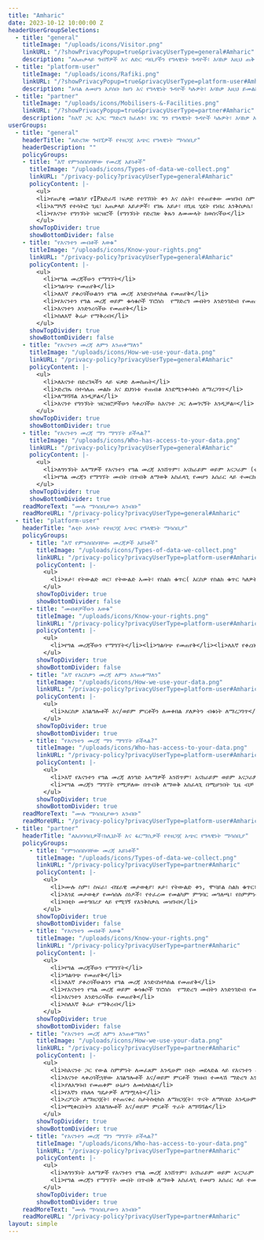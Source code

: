 ```yaml
---
title: "Amharic"
date: 2023-10-12 10:00:00 Z
headerUserGroupSelections:
  - title: "general"
    titleImage: "/uploads/icons/Visitor.png" 
    linkURL: "/?showPrivacyPopup=true&privacyUserType=general#Amharic"
    description: "ለአጠቃላይ ጎብኝዎች እና ለድር ጣቢያችን የግላዊነት ጉዳዮች፣ እባክዎ እዚህ ጠቅ ያድርጉ"
  - title: "platform-user"
    titleImage: "/uploads/icons/Rafiki.png" 
    linkURL: "/?showPrivacyPopup=true&privacyUserType=platform-user#Amharic"
    description: "አባል ለመሆን እያሰቡ ከሆነ እና የግላዊነት ጉዳዮች ካሉዎት፣ እባክዎ እዚህ ይመልከቱ"
  - title: "partner"
    titleImage: "/uploads/icons/Mobilisers-&-Facilities.png" 
    linkURL: "/?showPrivacyPopup=true&privacyUserType=partner#Amharic"
    description: "ከእኛ ጋር አጋር ማድረግ ከፈለጉ፣ ነገር ግን የግላዊነት ጉዳዮች ካሉዎት፣ እባክዎ እዚህ ጠቅ ያድርጉ"
userGroups:
  - title: "general"
    headerTitle: "ለድረገጽ ጎብኚዎች የተዘጋጀ አጭር የግላዊነት ማሳሰቢያ"
    headerDescription: ""
    policyGroups: 
    - title: "እኛ የምንሰበስባቸው የመረጃ አይነቶች"
      titleImage: "/uploads/icons/Types-of-data-we-collect.png"
      linkURL: "/privacy-policy?privacyUserType=general#Amharic"
      policyContent: |-
        <ul>
        <li>የጠያቂ መገልገያ የIPአድራሻ ፣ፍቃድ የተገኘበት ቀን እና ሰአት፣ የተጠየቀው መዝገብ ስም እና URL፣ ፍቃድ የተገኘበት ድህረገጽ ("ሪፈር ያደረገው URL")፣ ጥቅም ላይ የዋለው ብራውዘር፣ እንዲሁም ተግባራዊ በሚሆንበት ጊዜ የእናንተ መገልገያ ኦፕሬቲንግ ሲስተም እና የፍቃድ ሰጪያችሁ መለያ</li>
        <li>አማካኝ የተሳትፎ ጊዜ፣ አጠቃላይ እይታዎች፣ የገጹ እይታ፣ በጊዜ ሂደት የነበረ እንቅስቃሴ፣ በየሀገሩ እና ከተማው ያሉ ተጠቃሚዎች (ኩኪስ ለመጠቀም ፍቃድ በምትሰጡበት ጊዜ ብቻ)</li>
        <li>የእናንተ የግንኙነት ዝርዝሮች (የግንኙነት የድረገጽ ቅጹን ለመሙላት ከወሰናችሁ</li>
        </ul>
      showTopDivider: true
      showBottomDivider: false
    - title: "የእናንተን መብቶች እወቁ"
      titleImage: "/uploads/icons/Know-your-rights.png"
      linkURL: "/privacy-policy?privacyUserType=general#Amharic"
      policyContent: |-
        <ul>
          <li>የግል መረጃችሁን የማግኘት</li>
          <li>ግልባጭ የመጠየቅ</li>
          <li>ለእኛ ያቀረባችሁልንን የግል መረጃ እንድናስተካክል የመጠየቅ</li>
          <li>የእናንተን የግል መረጃ ወይም ቁሳቁሶች ፕሮሰስ  የማድረግ መብትን እንድንገድብ የመጠየቅ ወይም በፕሮሰሱ ላይ ተቃውሞ የማቅረብ</li>
          <li>እናንተን እንድንረሳችሁ የመጠየቅ</li>
          <li>ስለእኛ ቅሬታ የማቅረብ</li>
        </ul>
      showTopDivider: true
      showBottomDivider: false
    - title: "የእናንተን መረጃ ለምን እንጠቀማለን"
      titleImage: "/uploads/icons/How-we-use-your-data.png"
      linkURL: "/privacy-policy?privacyUserType=general#Amharic"
      policyContent: |-
        <ul>
          <li>ለእናንተ በድረገጻችን ላይ ፍቃድ ለመስጠት</li>
          <li>ድረገጹ በተሳለጠ መልኩ እና ደህንነቱ ተጠብቆ እንደሚንቀሳቀስ ለማረጋገጥ</li>
          <li>ለማሻሻል እንዲቻል</li>
          <li>እናንተ የግንኙነት ዝርዝሮቻችሁን ካቀረባችሁ ከእናንተ ጋር ለመገናኝት እንዲቻል፡፡</li>
        </ul>
      showTopDivider: true
      showBottomDivider: true
    - title: "የእናንተን መረጃ ማን ማግኘት ይችላል?"
      titleImage: "/uploads/icons/Who-has-access-to-your-data.png"
      linkURL: "/privacy-policy?privacyUserType=general#Amharic"
      policyContent: |-
        <ul>
          <li>ለግንኙነት አላማዎች የእናንተን የግል መረጃ አንሸጥም፣ አናከራይም ወይም አናጋራም (ቀጥተኛ ማርኬቲንግን ጨምሮ)</li>
          <li>የግል መረጃን የማግኘት መብት በጥብቅ ለማወቅ አስፈላጊ የመሆን አሰራር ላይ ተመርኩዞ የተገበደ ሲሆን መረጃውንም የምናጋራው የሚስጥራዊነት እና ይፋ ያለማድረግ ስምምነቶችን ፈርመው ተገዢ ለሆኑ ሰራተኛ አባላቶቻችን ብቻ ነው፡፡</li>
        </ul>
      showTopDivider: true
      showBottomDivider: true
    readMoreText: "ሙሉ ማሳሰቢያውን አንብቡ"
    readMoreURL: "/privacy-policy?privacyUserType=general#Amharic"
  - title: "platform-user"
    headerTitle: "ለቲኮ አባላት የተዘጋጀ አጭር የግላዊነት ማሳሰቢያ"
    policyGroups: 
      - title: "እኛ የምንሰበስባቸው መረጃዎች አይነቶች"
        titleImage: "/uploads/icons/Types-of-data-we-collect.png"
        linkURL: "/privacy-policy?privacyUserType=platform-user#Amharic"
        policyContent: |-
          <ul>
            <li>ጾታ፣ የትውልድ ወር፣ የትውልድ አመት፣ የስልክ ቁጥር( እርስዎ የስልክ ቁጥር ካለዎት እና ለማጋራት ከፈለጉ</li><li>እርስዎ ያገኙት አገልግሎት እና/ወይም ምርት አይነት እንዲሁም አቅርቦቱ የተጎበኘበት ቀን፤ የተበረከቱ የቲኮ ማይሎች</li><li>የድምጽ ናሙና(በተወሰኑ ሁኔታዎች ስር)</li>
          </ul>
        showTopDivider: true
        showBottomDivider: false
      - title: "መብቶቻችሁን እወቁ"
        titleImage: "/uploads/icons/Know-your-rights.png"
        linkURL: "/privacy-policy?privacyUserType=platform-user#Amharic"
        policyContent: |-
          <ul>
            <li>የግል መረጃችሁን የማግኘት</li><li>ግልባጭ የመጠየቅ</li><li>ለእኛ የቀረቡልንን የግል መረጃ እንድናስተካክል የመጠየቅ</li><li>እኛ እናንተን እንድንረሳ መጠየቅ</li><li>ለእኛ ቅሬታዎችን ማቅረብ</li>
          </ul>
        showTopDivider: true
        showBottomDivider: false
      - title: "እኛ የእርስዎን መረጃ ለምን እንጠቀማለን"
        titleImage: "/uploads/icons/How-we-use-your-data.png"
        linkURL: "/privacy-policy?privacyUserType=platform-user#Amharic"
        policyContent: |-
          <ul>
            <li>እርስዎ አገልግሎቶች እና/ወይም ምርቶችን ለመቀበል ያለዎትን ብቁነት ለማረጋገጥ</li><li>ለአገልግሎት አቅራቢዎች እና ሻጮች እናንተ ከተቀበላችኋቸው አገልግሎቶች እና/ወይም ምርቶች ረገድ መካስ(መክፈል) እንድንችል</li><li>ለእናንተ የቲኮ ማይሎች ሽልማት መስጠት እንድንችል</li><li>አገልግሎቶችን፣ ምርቶችን እና/ወይም እናንተ ልትፈልጉት ትችላላችሁ ብለን የምናስበውን መረጃ ለእናንተ ለማሳወቅ እንድንችል</li><li>እናንተ የምታገኙዋቸውን ምርቶች/አገልግሎቶች ለማሻሻል እንድንችል</li><li>ያለአግባብ የመጠቀም ሁኔታን ለመከላከል፣ ጥናት ለማከናወን፣ የተጠናቀሩ ስታትስቲክሶችን ለማዘጋጀት እንዲሁም ኦዲቶችን ተግባራዊ ለማድረግ</li>
          </ul>
        showTopDivider: true
        showBottomDivider: true
      - title: "የእናንተን መረጃ ማን ማግኘት ይችላል?"
        titleImage: "/uploads/icons/Who-has-access-to-your-data.png"
        linkURL: "/privacy-policy?privacyUserType=platform-user#Amharic"
        policyContent: |-
          <ul>
            <li>እኛ የእናንተን የግል መረጃ ለንግድ አላማዎች አንሸጥም፣ አናከራይም ወይም አናጋራም፡፡</li>
            <li>የግል መረጃን ማግኘት የሚቻለው በጥብቅ ለማወቅ አስፈላጊ በሚሆንበት ጊዜ ብቻ ሲሆን፣ መረጃውም የሚሰጠው ለእኛ ሰራተኞች እና/ወይም እኛ አብረናቸው ለምንሰራ እና በሚስጥራዊነት ድንጋጌዎች ተገዢ ለሆኑ ሶስተኛ ወገኖች ብቻ ነው፡፡</li>
          </ul>
        showTopDivider: true
        showBottomDivider: true
    readMoreText: "ሙሉ ማሳሰቢያውን አንብቡ"
    readMoreURL: "/privacy-policy?privacyUserType=platform-user#Amharic"
  - title: "partner"
    headerTitle: "ለአሰባሳቢዎች፣ክሊኒኮች እና ፋርማሲዎች የተዘጋጀ አጭር የግላዊነት ማሳሰቢያ"
    policyGroups: 
      - title: "የምንሰበስባቸው መረጃ አይነቶች"
        titleImage: "/uploads/icons/Types-of-data-we-collect.png"
        linkURL: "/privacy-policy?privacyUserType=partner#Amharic"
        policyContent: |-
          <ul>
            <li>ሙሉ ስም፣ ስፍራ፣ ብሄራዊ መታወቂያ፣ ጾታ፣ የትውልድ ቀን, ሞባይል ስልክ ቁጥር፣ የፊት ፎቶ ግራፍ( ፊትን ለመለየት አላማ)</li>
            <li>እንደ መታወቂያ የመሳሰሉ ሰነዶች፣ የተፈረመ የመልካም ምግባር መግለጫ፣ የስምምነት ደብዳቤ</li>
            <li>በቲኮ መተግበሪያ ላይ የሚገኝ የእንቅስቃሴ መዝገብ</li>
          </ul>
        showTopDivider: true
        showBottomDivider: false
      - title: "የእናንተን መብቶች እወቁ"
        titleImage: "/uploads/icons/Know-your-rights.png"
        linkURL: "/privacy-policy?privacyUserType=partner#Amharic"
        policyContent: |-
          <ul>
            <li>የግል መረጃችሁን የማግኘት</li>
            <li>ግልባጭ የመጠየቅ</li>
            <li>ለእኛ ያቀረባችሁልንን የግል መረጃ እንድናስተካክል የመጠየቅ</li>
            <li>የእናንተን የግል መረጃ ወይም ቁሳቁሶች ፕሮሰስ  የማድረግ መብትን እንድንገድብ የመጠየቅ ወይም በፕሮሰሱ ላይ ተቃውሞ የማቅረብ</li>
            <li>እናንተን እንድንረሳችሁ የመጠየቅ</li>
            <li>ስለእኛ ቅሬታ የማቅረብ</li>
          </ul>
        showTopDivider: true
        showBottomDivider: false
      - title: "የእናንተን መረጃ ለምን እንጠቀማለን"
        titleImage: "/uploads/icons/How-we-use-your-data.png"
        linkURL: "/privacy-policy?privacyUserType=partner#Amharic"
        policyContent: |-
          <ul>
            <li>ከእናንተ ጋር የውል ስምምነት ለመፈጸም እንዲሁም በቲኮ መደላድል ላይ የእናንተን መዝገብ ለማንቃት</li>
            <li>እናንተ ላቀረባችኋቸው አገልግሎቶች እና/ወይም ምርቶች ገንዘብ ተመላሽ ማድረግ እንድንችል</li>
            <li>ያለአግባብ የመጠቀም ሁኔታን ለመከላከል</li>
            <li>የእኛን የከለላ ግዴታዎች ለማሟላት</li>
            <li>ሪፖርት ለማዘጋጀት፣ የተጠናቀረ ስታትስቲክስ ለማዘጋጀት፣ ጥናት ለማካሄድ እንዲሁም ኦዲቶችን ለመፈጸም</li>
            <li>የሚቀርቡትን አገልግሎቶች እና/ወይም ምርቶች ጥራት ለማሻሻል</li>
          </ul>
        showTopDivider: true
        showBottomDivider: true
      - title: "የእናንተን መረጃ ማን ማግኘት ይችላል?"
        titleImage: "/uploads/icons/Who-has-access-to-your-data.png"
        linkURL: "/privacy-policy?privacyUserType=partner#Amharic"
        policyContent: |-
          <ul>
            <li>ለግንኙነት አላማዎች የእናንተን የግል መረጃ አንሸጥም፣ አናከራይም ወይም አናጋራም (ቀጥተኛ ማርኬቲንግን ጨምሮ</li>
            <li>የግል መረጃን የማግኘት መብት በጥብቅ ለማወቅ አስፈላጊ የመሆን አሰራር ላይ ተመርኩዞ የተገበደ ሲሆን መረጃውንም የምናጋራው የሚስጥራዊነት እና ይፋ ያለማድረግ ስምምነቶችን ፈርመው ተገዢ ለሆኑ ሰራተኛ አባላቶቻችን ብቻ ነው፡፡</li>
          </ul>
        showTopDivider: true
        showBottomDivider: true
    readMoreText: "ሙሉ ማሳሰቢያውን አንብቡ"
    readMoreURL: "/privacy-policy?privacyUserType=partner#Amharic"
layout: simple
---
```


